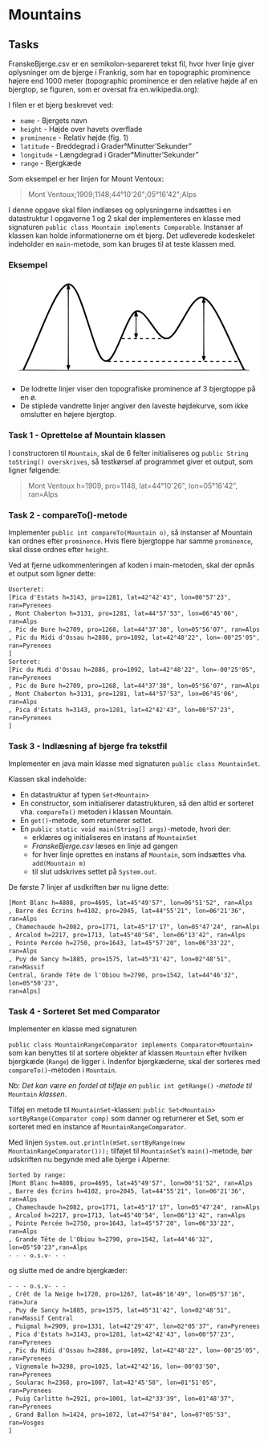 # Mountains

## Tasks

FranskeBjerge.csv er en semikolon-separeret tekst fil, hvor hver linje giver oplysninger om de bjerge i Frankrig, som
har en topographic prominence højere end 1000 meter (topographic prominence er den relative højde af en bjergtop, se
figuren, som er oversat fra en.wikipedia.org):

I filen er et bjerg beskrevet ved:

- `name` - Bjergets navn
- `height` - Højde over havets overflade
- `prominence` - Relativ højde (fig. 1)
- `latitude` - Breddegrad i Grader°Minutter’Sekunder”
- `longitude` - Længdegrad i Grader°Minutter’Sekunder”
- `range` - Bjergkæde

Som eksempel er her linjen for Mount Ventoux:
> Mont Ventoux;1909;1148;44°10'26";05°16'42";Alps

I denne opgave skal filen indlæses og oplysningerne indsættes i en datastruktur I opgaverne 1 og 2 skal der
implementeres en klasse med signaturen `public class Mountain implements Comparable`. Instanser af klassen kan holde
informationerne om ét bjerg. Det udleverede kodeskelet indeholder en `main`-metode, som kan bruges til at teste klassen
med.

### Eksempel

![mountain](assets/mountain.png)

- De lodrette linjer viser den topografiske prominence af 3 bjergtoppe på en ø.
- De stiplede vandrette linjer angiver den laveste højdekurve, som ikke omslutter en højere bjergtop.

### Task 1 - Oprettelse af Mountain klassen

I constructoren til `Mountain`, skal de 6 felter initialiseres og `public String toString() overskrives`, så testkørsel
af programmet giver et output, som ligner følgende:

> Mont Ventoux h=1909, pro=1148, lat=44°10'26", lon=05°16'42", ran=Alps

### Task 2 - compareTo()-metode

Implementer `public int compareTo(Mountain o)`, så instanser af Mountain kan ordnes efter `prominence`. Hvis flere
bjergtoppe har samme `prominence`, skal disse ordnes efter `height`.

Ved at fjerne udkommenteringen af koden i main-metoden, skal der opnås et output som ligner dette:

```
Usorteret:
[Pica d'Estats h=3143, pro=1281, lat=42°42'43", lon=00°57'23", ran=Pyrenees
, Mont Chaberton h=3131, pro=1281, lat=44°57'53", lon=06°45'06", ran=Alps
, Pic de Bure h=2709, pro=1268, lat=44°37'38", lon=05°56'07", ran=Alps
, Pic du Midi d'Ossau h=2886, pro=1092, lat=42°48'22", lon=-00°25'05", ran=Pyrenees
]
Sorteret:
[Pic du Midi d'Ossau h=2886, pro=1092, lat=42°48'22", lon=-00°25'05", ran=Pyrenees
, Pic de Bure h=2709, pro=1268, lat=44°37'38", lon=05°56'07", ran=Alps
, Mont Chaberton h=3131, pro=1281, lat=44°57'53", lon=06°45'06", ran=Alps
, Pica d'Estats h=3143, pro=1281, lat=42°42'43", lon=00°57'23", ran=Pyrenees
]
```

### Task 3 - Indlæsning af bjerge fra tekstfil

Implementer en java main klasse med signaturen `public class MountainSet`.

Klassen skal indeholde:

- En datastruktur af typen `Set<Mountain>`
- En constructor, som initialiserer datastrukturen, så den altid er sorteret vha. `compareTo()` metoden i klassen
  Mountain.
- En `get()`-metode, som returnerer settet.
- En `public static void main(String[] args)`-metode, hvori der:
    - erklæres og initialiseres en instans af `MountainSet`
    - _FranskeBjerge.csv_ læses en linje ad gangen
    - for hver linje oprettes en instans af `Mountain`, som indsættes vha. `add(Mountain m)`
    - til slut udskrives settet på `System.out`.

De første 7 linjer af usdkriften bør nu ligne dette:

```
[Mont Blanc h=4808, pro=4695, lat=45°49'57", lon=06°51'52", ran=Alps
, Barre des Écrins h=4102, pro=2045, lat=44°55'21", lon=06°21'36", ran=Alps
, Chamechaude h=2082, pro=1771, lat=45°17'17", lon=05°47'24", ran=Alps
, Arcalod h=2217, pro=1713, lat=45°40'54", lon=06°13'42", ran=Alps
, Pointe Percée h=2750, pro=1643, lat=45°57'20", lon=06°33'22", ran=Alps
, Puy de Sancy h=1885, pro=1575, lat=45°31'42", lon=02°48'51", ran=Massif
Central, Grande Tête de l'Obiou h=2790, pro=1542, lat=44°46'32", lon=05°50'23",
ran=Alps]
```

### Task 4 - Sorteret Set med Comparator

Implementer en klasse med signaturen

`public class MountainRangeComparator implements Comparator<Mountain>` som kan benyttes til at sortere objekter af
klassen `Mountain` efter hvilken bjergkæde (`Range`) de ligger i. Indenfor bjergkæderne, skal der sorteres
med `compareTo()`-metoden i `Mountain`.

Nb: _Det kan være en fordel at tilføje en_ `public int getRange()` -_metode til_ `Mountain` _klassen_.

Tilføj en metode til `MountainSet`-klassen:
`public Set<Mountain> sortByRange(Comparator comp)` som danner og returnerer et Set, som er sorteret med en instance
af `MountainRangeComparator`.

Med linjen `System.out.println(mSet.sortByRange(new MountainRangeComparator()));`
tilføjet til `MountainSet`’s `main()`-metode, bør udskriften nu begynde med alle bjerge i Alperne:

```
Sorted by range:
[Mont Blanc h=4808, pro=4695, lat=45°49'57", lon=06°51'52", ran=Alps
, Barre des Écrins h=4102, pro=2045, lat=44°55'21", lon=06°21'36", ran=Alps
, Chamechaude h=2082, pro=1771, lat=45°17'17", lon=05°47'24", ran=Alps
, Arcalod h=2217, pro=1713, lat=45°40'54", lon=06°13'42", ran=Alps
, Pointe Percée h=2750, pro=1643, lat=45°57'20", lon=06°33'22", ran=Alps
, Grande Tête de l'Obiou h=2790, pro=1542, lat=44°46'32", lon=05°50'23",ran=Alps
- - - o.s.v- - -
```

og slutte med de andre bjergkæder:

```
- - - o.s.v- - -
, Crêt de la Neige h=1720, pro=1267, lat=46°16'49", lon=05°57'16", ran=Jura
, Puy de Sancy h=1885, pro=1575, lat=45°31'42", lon=02°48'51", ran=Massif Central
, Puigmal h=2909, pro=1331, lat=42°29'47", lon=02°05'37", ran=Pyrenees
, Pica d'Estats h=3143, pro=1281, lat=42°42'43", lon=00°57'23", ran=Pyrenees
, Pic du Midi d'Ossau h=2886, pro=1092, lat=42°48'22", lon=-00°25'05", ran=Pyrenees
, Vignemale h=3298, pro=1025, lat=42°42'16, lon=-00°03'50", ran=Pyrenees
, Soularac h=2368, pro=1007, lat=42°45'58", lon=01°51'05", ran=Pyrenees
, Puig Carlitte h=2921, pro=1001, lat=42°33'39", lon=01°48'37", ran=Pyrenees
, Grand Ballon h=1424, pro=1072, lat=47°54'04", lon=07°05'53", ran=Vosges
]
```